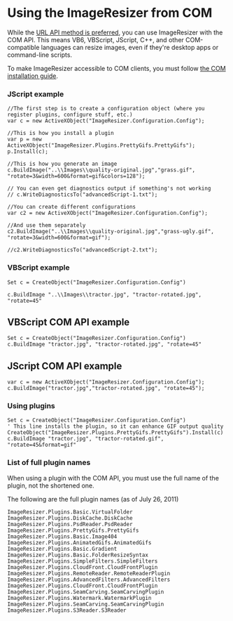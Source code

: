 
# Using the ImageResizer from COM

While the [URL API method is preferred](/docs/howto/use-without-asp-net), you can use ImageResizer with the COM API. This means VB6, VBScript, JScript, C++, and other COM-compatible languages can resize images, even if they're desktop apps or command-line scripts.

To make ImageResizer accessible to COM clients, you must follow [the COM installation guide](/docs/install/com).


### JScript example

	//The first step is to create a configuration object (where you register plugins, configure stuff, etc.)
	var c = new ActiveXObject("ImageResizer.Configuration.Config");

	//This is how you install a plugin
	var p = new ActiveXObject("ImageResizer.Plugins.PrettyGifs.PrettyGifs");
	p.Install(c);

	//This is how you generate an image
	c.BuildImage("..\\Images\\quality-original.jpg","grass.gif", "rotate=3&width=600&format=gif&colors=128");

	// You can even get diagnostics output if something's not working
	// c.WriteDiagnosticsTo("advancedScript-1.txt");

	//You can create different configurations
	var c2 = new ActiveXObject("ImageResizer.Configuration.Config");

	//And use them separately
	c2.BuildImage("..\\Images\\quality-original.jpg","grass-ugly.gif", "rotate=3&width=600&format=gif");

	//c2.WriteDiagnosticsTo("advancedScript-2.txt");

### VBScript example

	Set c = CreateObject("ImageResizer.Configuration.Config")

	c.BuildImage "..\\Images\\tractor.jpg", "tractor-rotated.jpg", "rotate=45"


## VBScript COM API example

	Set c = CreateObject("ImageResizer.Configuration.Config")
	c.BuildImage "tractor.jpg", "tractor-rotated.jpg", "rotate=45"

## JScript COM API example

	var c = new ActiveXObject("ImageResizer.Configuration.Config");
	c.BuildImage("tractor.jpg","tractor-rotated.jpg", "rotate=45");


### Using plugins

	Set c = CreateObject("ImageResizer.Configuration.Config")
	' This line installs the plugin, so it can enhance GIF output quality
	CreateObject("ImageResizer.Plugins.PrettyGifs.PrettyGifs").Install(c) 
	c.BuildImage "tractor.jpg", "tractor-rotated.gif", "rotate=45&format=gif"



### List of full plugin names

When using a plugin with the COM API, you must use the full name of the plugin, not the shortened one. 

The following are the full plugin names (as of July 26, 2011)


	ImageResizer.Plugins.Basic.VirtualFolder
	ImageResizer.Plugins.DiskCache.DiskCache
	ImageResizer.Plugins.PsdReader.PsdReader
	ImageResizer.Plugins.PrettyGifs.PrettyGifs
	ImageResizer.Plugins.Basic.Image404
	ImageResizer.Plugins.AnimatedGifs.AnimatedGifs
	ImageResizer.Plugins.Basic.Gradient
	ImageResizer.Plugins.Basic.FolderResizeSyntax
	ImageResizer.Plugins.SimpleFilters.SimpleFilters
	ImageResizer.Plugins.CloudFront.CloudFrontPlugin
	ImageResizer.Plugins.RemoteReader.RemoteReaderPlugin
	ImageResizer.Plugins.AdvancedFilters.AdvancedFilters
	ImageResizer.Plugins.CloudFront.CloudFrontPlugin
	ImageResizer.Plugins.SeamCarving.SeamCarvingPlugin
	ImageResizer.Plugins.Watermark.WatermarkPlugin
	ImageResizer.Plugins.SeamCarving.SeamCarvingPlugin
	ImageResizer.Plugins.S3Reader.S3Reader